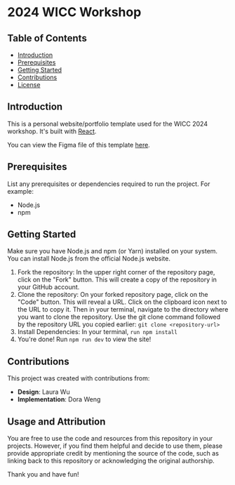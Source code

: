 # 2024 WICC Workshop

## Table of Contents

- [Introduction](#introduction)
- [Prerequisites](#prerequisites)
- [Getting Started](#getting-started)
- [Contributions](#contributions)
- [License](#usage-and-attribution)

## Introduction

This is a personal website/portfolio template used for the WICC 2024 workshop. It's built with [React](https://reactjs.org).

You can view the Figma file of this template [here](https://www.figma.com/file/uTyUhNtDpYuW5mKwm6eT2S/Workshop-Template?type=design&mode=design&t=tMpD9KjtmPxIvPP1-1).

## Prerequisites

List any prerequisites or dependencies required to run the project. For example:

- Node.js
- npm

## Getting Started

Make sure you have Node.js and npm (or Yarn) installed on your system. You can install Node.js from the official Node.js website.

1. Fork the repository: In the upper right corner of the repository page, click on the "Fork" button. This will create a copy of the repository in your GitHub account.
2. Clone the repository: On your forked repository page, click on the "Code" button. This will reveal a URL. Click on the clipboard icon next to the URL to copy it. Then in your terminal, navigate to the directory where you want to clone the repository. Use the git clone command followed by the repository URL you copied earlier: `git clone <repository-url>`
3. Install Dependencies: In your terminal, `run npm install`
4. You're done! Run `npm run dev` to view the site!

## Contributions

This project was created with contributions from:

- **Design**: Laura Wu
- **Implementation**: Dora Weng

## Usage and Attribution

You are free to use the code and resources from this repository in your projects. However, if you find them helpful and decide to use them, please provide appropriate credit by mentioning the source of the code, such as linking back to this repository or acknowledging the original authorship.

Thank you and have fun!
